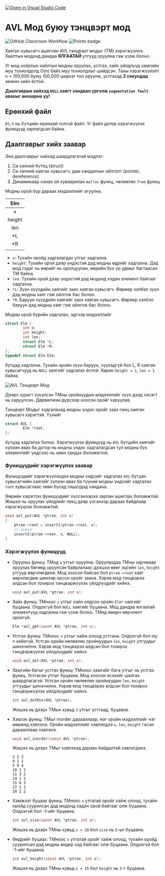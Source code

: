 [![Open in Visual Studio Code](https://classroom.github.com/assets/open-in-vscode-f059dc9a6f8d3a56e377f745f24479a46679e63a5d9fe6f495e02850cd0d8118.svg)](https://classroom.github.com/online_ide?assignment_repo_id=6165993&assignment_repo_type=AssignmentRepo)
# AVL Мод буюу тэнцвэрт мод
![GitHub Classroom Workflow](../../workflows/GitHub%20Classroom%20Workflow/badge.svg?branch=main) ![Points badge](../../blob/badges/.github/badges/points.svg)

Хаяган хувьсагч ашиглан AVL тэнцвэрт модыг (ТМ) хэрэгжүүлнэ. Хайлтын модонд дандаа **ЯЛГААТАЙ** утгууд оруулна гэж үзэж болно.

Уг мод хоёртын хайлтын модны оруулах, устгах, хайх үйлдлүүд хамгийн муу тохиолдолд O(n) байх муу тохиолдлыг шийдсэн. Таны хэрэгжүүлэлт n = 100,000 буюу 100,000 ширхэг тоо оруулж, устгахад **2 секундад** амжих хийх ёстой.

**Даалгаврын хийхэд `NULL` хаягт хандвал үргэлж `segmentation fault` авахыг анхаарна уу!**

## Ерөнхий файл
`DS.h` нь бүтцийн ерөнхий толгой файл. Уг файл дотор хэрэгжүүлэх функцүүд зарлагдсан байна.

## Даалгаврыг хийх заавар

Энэ даалгаврыг хийхэд шаардлагатай мэдлэг:
  1. Си хэлний бүтэц (struct)
  2. Си хэлний хаяган хувьсагч, дам хандалтын ойлголт (pointer, dereference)
  3. Динамикаар санах ой хуваарилах `malloc` функц, чөлөөлөх `free` функц
  
Модны орой бүр дараах мэдээллийг агуулна.

| Elm    |
|:------:|
| x      |
| height |
| len    |
| *L     |
| *R     |
|        |

  * `x`: Тухайн оройд хадгалагдах утгыг хадгална.
  * `height`: Тухайн орой дээр үндэстэй дэд модны өдрийг хадгална. Дэд мод гэдэг нь өөрийг нь оролцуулан, өөрийн бүх үр удмыг багтаасан ТМ байна.
  * `len`: Тухайн орой дээр үндэстэй дэд модонд хэдэн элемент байгааг хадгална. 
  * `*L`: Зүүн хүүхдийн хаягийг заах хаяган хувьсагч. Өөрөөр хэлбэл зүүн дэд модны хаяг гэж ойлгож бас болно.
  * `*R`: Баруун хүүхдийн хаягийг заах хаяган хувьсагч. Өөрөөр хэлбэл баруун дэд модны хаяг гэж ойлгож бас болно.

Модны орой бүрийн хадгалах, эдгээр мэдээллийг 
```C
struct Elm {
        int x;
        int height;
        int len;
        struct Elm *L;
        struct Elm *R;
};
typedef struct Elm Elm;
```
бүтцэд хадгална. Тухайн оройн зүүн баруун, хүүхэдгүй бол L, R хаяган хувьсагчууд нь `NULL` хаягийг хадгалах ёстой. Харин `height = 1`, `len = 1` байна.

![AVL Тэнцвэрт Мод](assets/tree.svg)

Дээрх зурагт үзүүлсэн ТМны оройнуудын мэдээллийг зүүн дээд хэсэгт нь харуулсан. Дөрвөлжин дүрсээр хоосон оройг харуулав.

Тэнцвэрт Модыг хадгалахад модны үндэс оройг заах ганц хаяган хувьсагч хэрэгтэй. Үүнийг 
```C
struct AVL {
        Elm *root;
};
```
бүтцэд хадгалах болно. Хэрэгжүүлэх функцүүд нь `AVL` бүтцийн хаягийг хүлээн авах ба дотор нь модны үндэс хадгалагдсан тул модны бүх элементийг үндсээс нь хөөн хандах боломжтой.

### Функцүүдийг хэрэгжүүлэх заавар
Функцүүдийг хэрэгжүүлэхдээ модны үндсийг хадгалах `AVL` бүтцэн хувьсагчийн хаягийг хүлээн авах ба түүний модны үндсийг хадгалах `root` хувьсагчаас хөөн бусад гишүүдэд хандана.

Өөрийн хэрэглэх функцүүдийг хүссэнээрээ зарлан ашиглах боломжтой. Жишээ нь оруулах үйлдлийг лекц дээр үзсэнээр дараах байдлаар хэрэгжүүлэх боломжтой.
```C
void avl_put(AVL *ptree, int x)
{
    ptree->root = insert1(ptree->root, x);
    // эсвэл
    insert2(ptree->root, x, NULL);
}
```

### Хэрэгжүүлэх функцүүд

  * Оруулах функц: ТМнд `x` утгыг оруулна. Оруулахдаа ТМны зарчмаар оруулах бөгөөд оруулсан байрлалаас дээшхи өвөг эцгийн `len`, `height` утгууд өөрчлөгдөнө. Мод хоосон байсан бол `ptree->root` хаяг өөрчлөгдөж шинээр орсон оройг заана. Хэрэв мод тэнцвэрээ алдсан бол тохирох тэнцвэржүүлэх үйлдлүүдийг хийнэ.
    ```C
    void avl_put(AVL *ptree, int x);
    ```

  * Хайх функц: ТМноос `x` утгыг хайн олдсон оройн `Elm*` хаягийг буцаана. Олдохгүй бол `NULL` хаягийг буцаана. Мод дандаа ялгаатай элементүүд хадгална гэж үзэж болно. ТМнд ямарч өөрчлөлт орохгүй.
    ```C
    Elm *avl_get(const AVL *ptree, int x);
    ```
    
  * Устгах функц: ТМноос `x` утгыг хайж олоод устгана. Олдохгүй бол юу ч хийхгүй. Устсан оройн нөлөөлөх оройнуудын `len`, `height` утгуудыг шинэчилнэ. Хэрэв мод тэнцвэрээ алдсан бол тохирох тэнцвэржүүлэх үйлдлүүдийг хийнэ.
    ```C
    void avl_del(AVL *ptree, int x);
    ```
    
  * Хамгийн багыг устгах функц: ТМноос хамгийг бага утгыг нь устгах функц. Устгасан утгыг буцаана. Мод хоосон эсэхийг шалгах шаардлагагүй. Устсан оройн нөлөөлөх оройнуудын `len`, `height` утгуудыг шинэчилнэ. Хэрэв мод тэнцвэрээ алдсан бол тохирох тэнцвэржүүлэх үйлдлүүдийг хийнэ.
    ```C
    int avl_delMin(AVL *ptree);
    ```
    Жишээ нь дээрх ТМын хувьд `3` утгыг устгаад, буцаана.

  * Хэвлэх функц: ТМыг inorder дарааллаар, нэг оройн мэдээллийг нэг мөрөнд хэвлэнэ. Оройн мэдээллийг хэвлэхдээ `x`, `len`, `height` гэсэн дарааллаар хэвлэнэ.
    ```C
    void avl_inorder(const AVL *ptree);
    ```
    Жишээ нь дээрх ТМыг хэвлэхэд дараах байдалтай хэвлэгдэнэ.
    ```
    3 2 2
    4 1 1
    5 9 4
    10 1 1
    11 3 2
    14 1 1
    15 6 3
    17 1 1
    20 2 2
    ```
  * Хэмжээг буцаах функц: ТМноос `x` утгатай оройг хайж олоод, тухайн оройд суурилсан дэд модонд хэдэн орой байгааг олж буцаана. Олдохгүй бол -1-ийг буцаана.
    ```C
    int avl_size(const AVL *ptree, int x);
    ```
    Жишээ нь дээрх ТМны хувьд `x = 20` бол `size` нь `5`-ыг буцаана.
    
  * Өндрийг буцаах: ТМноос `x` утгатай оройг хайж олоод, тухайн оройд суурилсан дэд модны өндөр хэд байгааг олж буцаана. Олдохгүй бол -1-ийг буцаана.
    ```C
    int avl_height(const AVL *ptree, int x);
    ```
    Жишээ нь дээрх ТМны хувьд `x = 15` бол `height` нь `3`-г буцаана.
